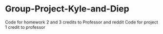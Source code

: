 # Group-Project-Kyle-and-Diep
Code for homework 2 and 3 credits to Professor and reddit
Code for project 1 credit to professor
